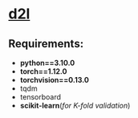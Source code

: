 # [d2l](https://zh.d2l.ai/)

## Requirements:

- **python==3.10.0**
- **torch==1.12.0**
- **torchvision==0.13.0**
- tqdm
- tensorboard
- **scikit-learn**(*for K-fold validation*)
